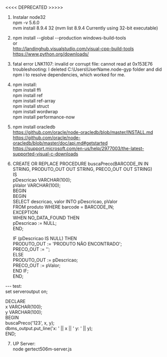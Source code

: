 <<<< DEPRECATED >>>>>

1) Instalar node32   
npm -v 5.6.0  
nvm install 8.9.4 32 (nvm list 8.9.4 Currently using 32-bit executable)  
  
2) npm install --global --production windows-build-tools  
or  
http://landinghub.visualstudio.com/visual-cpp-build-tools  
https://www.python.org/downloads/  
  
3) fatal error LNK1107: invalid or corrupt file: cannot read at 0x153E76  
troubleshooting: I deleted C:\Users\UserName\.node-gyp folder and did npm i to resolve dependencies, which worked for me.  
  
4) npm install:  
npm install ffi  
npm install ref  
npm install ref-array  
npm install struct  
npm install wordwrap  
npm install performance-now  
  
5) npm install oracledb  
https://github.com/oracle/node-oracledb/blob/master/INSTALL.md  
https://github.com/oracle/node-oracledb/blob/master/doc/api.md#getstarted  
https://support.microsoft.com/en-us/help/2977003/the-latest-supported-visual-c-downloads  
  
6) CREATE OR REPLACE PROCEDURE buscaPreco(BARCODE_IN IN STRING, PRODUTO_OUT OUT STRING, PRECO_OUT OUT STRING)  
 IS  
  pDescricao VARCHAR(100);  
  pValor VARCHAR(100);  
BEGIN  
	BEGIN  
		SELECT descricao, valor INTO pDescricao, pValor  
	 		FROM produto WHERE barcode = BARCODE_IN;  
	EXCEPTION  
      		WHEN NO_DATA_FOUND THEN  
        		pDescricao := NULL;  
	END;  
  
 	IF (pDescricao IS NULL) THEN  
    		PRODUTO_OUT := 'PRODUTO NÃO ENCONTRADO';  
    		PRECO_OUT := '';  
 	ELSE  
    		PRODUTO_OUT := pDescricao;  
    		PRECO_OUT := pValor;  
 	END IF;  
END;  
  
--- test:  
set serveroutput on;  
  
DECLARE  
	x VARCHAR(100);  
	y VARCHAR(100);  
BEGIN  
	buscaPreco('123', x, y);  
	dbms_output.put_line('x: ' || x || ' y: ' || y);  
END;  
  
7) UP Server:  
node gertect506m-server.js  

